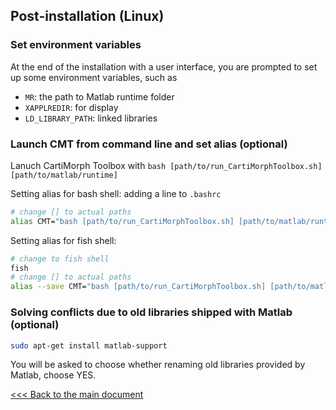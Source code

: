 ## Post-installation (Linux)

### Set environment variables

At the end of the installation with a user interface, you are prompted to set up some environment variables, such as

- `MR`: the path to Matlab runtime folder
- `XAPPLREDIR`: for display 
- `LD_LIBRARY_PATH`: linked libraries

### Launch CMT from command line and set alias (optional)

Lanuch CartiMorph Toolbox with `bash [path/to/run_CartiMorphToolbox.sh] [path/to/matlab/runtime]`

Setting alias for bash shell: adding a line to `.bashrc`

```bash
# change [] to actual paths
alias CMT="bash [path/to/run_CartiMorphToolbox.sh] [path/to/matlab/runtime]"
```

Setting alias for fish shell: 

```bash
# change to fish shell
fish
# change [] to actual paths
alias --save CMT="bash [path/to/run_CartiMorphToolbox.sh] [path/to/matlab/runtime]"
```



### Solving conflicts due to old libraries shipped with Matlab (optional)

```bash
sudo apt-get install matlab-support
```

You will be asked to choose whether renaming old libraries provided by Matlab, choose YES.

[<<< Back to the main document](https://github.com/YongchengYAO/CartiMorph-Toolbox)
